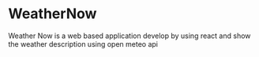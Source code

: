 # WeatherNow
Weather Now is a web based application develop by using react and show the weather description using open meteo api
